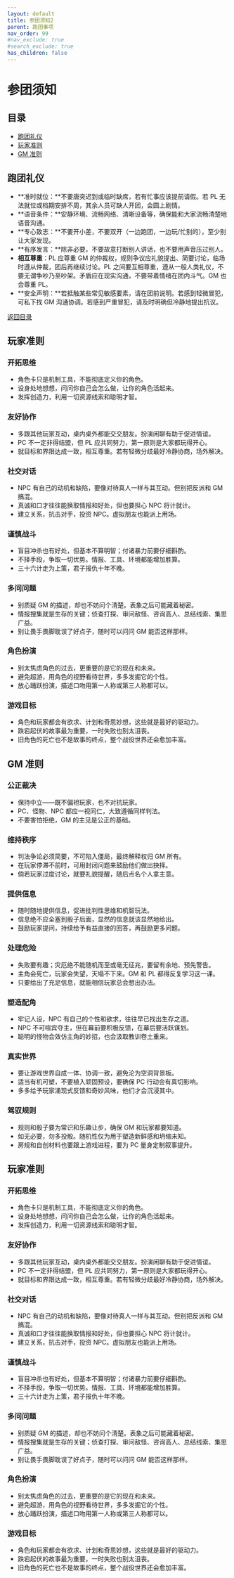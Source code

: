 ```yaml
---
layout: default
title: 参团须知2
parent: 跑团事项
nav_order: 99
#nav_exclude: true
#search_exclude: true
has_children: false
---
```


# 参团须知

## 目录

- [跑团礼仪](#跑团礼仪)
- [玩家准则](#玩家准则)
- [GM 准则](#gm-准则)

## 跑团礼仪

- **准时就位：**不要唐突迟到或临时缺席，若有忙事应该提前请假。若 PL 无法就位或档期安排不周，其余人员可缺人开团，会圆上剧情。
- **语音条件：**安静环境、流畅网络、清晰设备等，确保能和大家流畅清楚地语音沟通。
- **专心致志：**不要开小差，不要双开（一边跑团，一边玩/忙别的），至少别让大家发现。
- **有序发言：**除非必要，不要故意打断别人讲话，也不要用声音压过别人。
- **相互尊重**：PL 应尊重 GM 的仲裁权，规则争议应礼貌提出、简要讨论，临场时遵从仲裁，团后再继续讨论。PL 之间要互相尊重，遵从一般人类礼仪，不要无谓争吵乃至吵架。矛盾应在现实沟通，不要带着情绪在团内斗气。GM 也会尊重 PL。
- **安全声明：**若抵触某些常见敏感要素，请在团前说明。若感到轻微冒犯，可私下找 GM 沟通协调。若感到严重冒犯，请及时明确但冷静地提出抗议。

[返回目录](#目录)

## 玩家准则

### 开拓思维

- 角色卡只是机制工具，不能彻底定义你的角色。
- 设身处地想想，问问你自己会怎么做，让你的角色活起来。
- 发挥创造力，利用一切资源线索和聪明才智。

### 友好协作
- 多跟其他玩家互动，桌内桌外都能交交朋友。扮演闲聊有助于促进情谊。
- PC 不一定非得结盟，但 PL 应共同努力，第一原则是大家都玩得开心。
- 就目标和界限达成一致，相互尊重。若有轻微分歧最好冷静协商，场外解决。

### 社交对话

- NPC 有自己的动机和缺陷，要像对待真人一样与其互动。但别把反派和 GM 搞混。
- 真诚和口才往往能换取情报和好处，但也要担心 NPC 将计就计。
- 建立关系，抗击对手，投资 NPC。虚拟朋友也能派上用场。

### 谨慎战斗
- 盲目冲杀也有好处，但基本不算明智；付诸暴力前要仔细斟酌。
- 不择手段，争取一切优势。情报、工具、环境都能增加胜算。
- 三十六计走为上策，君子报仇十年不晚。

### 多问问题
- 别质疑 GM 的描述，却也不妨问个清楚。表象之后可能藏着秘密。
- 情报搜集就是生存的关键；侦查打探、审问敌怪、咨询高人、总结线索、集思广益。
- 别让畏手畏脚耽误了好点子，随时可以问问 GM 能否这样那样。

### 角色扮演
- 别太焦虑角色的过去，更重要的是它的现在和未来。
- 避免超游，用角色的视野看待世界，多多发掘它的个性。
- 放心踊跃扮演，描述口吻用第一人称或第三人称都可以。

### 游戏目标
- 角色和玩家都会有欲求、计划和奇思妙想，这些就是最好的驱动力。
- 跌宕起伏的故事最为重要，一时失败也别太沮丧。
- 旧角色的死亡也不是故事的终点，整个战役世界还会愈加丰富。

































## GM 准则

### 公正裁决
- 保持中立——既不偏袒玩家，也不对抗玩家。
- PC、怪物、NPC 都应一视同仁，大致遵循同样判法。
- 不要害怕拒绝，GM 的主见是公正的基础。

### 维持秩序
- 判法争论必须简要，不可陷入僵局，最终解释权归 GM 所有。
- 在玩家停滞不前时，可用封闭问题来鼓励他们做出抉择。
- 倘若玩家过度讨论，就要礼貌提醒，随后点名个人拿主意。

### 提供信息
- 随时随地提供信息，促进批判性思维和机智玩法。
- 信息绝不应全塞到骰子后面，显然的信息就该显然地给出。
- 鼓励玩家提问，持续给予有益直接的回答，再鼓励更多问题。

### 处理危险
- 失败要有趣；灾厄绝不能随机而至或毫无征兆，要留有余地、预先警告。
- 主角会死亡，玩家会失望，天塌不下来。GM 和 PL 都得反复学习这一课。
- 只要给出了充足信息，就能相信玩家总会想出办法。

### 塑造配角
- 牢记人设，NPC 有自己的个性和欲求，往往早已找出生存之道。
- NPC 不可喧宾夺主，但在幕前要积极反馈，在幕后要活跃谋划。
- 聪明的怪物会效仿主角的妙招，也会汲取教训卷土重来。

### 真实世界
- 要让游戏世界自成一体、协调一致，避免沦为空洞背景板。
- 适当有机可塑，不要植入顽固预设，要确保 PC 行动会有真切影响。
- 多多给予玩家涌现式反馈和奇妙风味，他们才会沉浸其中。

### 驾驭规则
- 规则和骰子要为常识和乐趣让步，确保 GM 和玩家都要知道。
- 如无必要，勿多投骰。随机性仅为用于塑造新鲜感和坍缩未知。
- 房规和自创材料也要跟上游戏进程，要为 PC 量身定制叙事提升。










## 玩家准则

### 开拓思维

- 角色卡只是机制工具，不能彻底定义你的角色。
- 设身处地想想，问问你自己会怎么做，让你的角色活起来。
- 发挥创造力，利用一切资源线索和聪明才智。

### 友好协作
- 多跟其他玩家互动，桌内桌外都能交交朋友。扮演闲聊有助于促进情谊。
- PC 不一定非得结盟，但 PL 应共同努力，第一原则是大家都玩得开心。
- 就目标和界限达成一致，相互尊重。若有轻微分歧最好冷静协商，场外解决。

### 社交对话

- NPC 有自己的动机和缺陷，要像对待真人一样与其互动。但别把反派和 GM 搞混。
- 真诚和口才往往能换取情报和好处，但也要担心 NPC 将计就计。
- 建立关系，抗击对手，投资 NPC。虚拟朋友也能派上用场。

### 谨慎战斗
- 盲目冲杀也有好处，但基本不算明智；付诸暴力前要仔细斟酌。
- 不择手段，争取一切优势。情报、工具、环境都能增加胜算。
- 三十六计走为上策，君子报仇十年不晚。

### 多问问题
- 别质疑 GM 的描述，却也不妨问个清楚。表象之后可能藏着秘密。
- 情报搜集就是生存的关键；侦查打探、审问敌怪、咨询高人、总结线索、集思广益。
- 别让畏手畏脚耽误了好点子，随时可以问问 GM 能否这样那样。

### 角色扮演
- 别太焦虑角色的过去，更重要的是它的现在和未来。
- 避免超游，用角色的视野看待世界，多多发掘它的个性。
- 放心踊跃扮演，描述口吻用第一人称或第三人称都可以。

### 游戏目标
- 角色和玩家都会有欲求、计划和奇思妙想，这些就是最好的驱动力。
- 跌宕起伏的故事最为重要，一时失败也别太沮丧。
- 旧角色的死亡也不是故事的终点，整个战役世界还会愈加丰富。
















